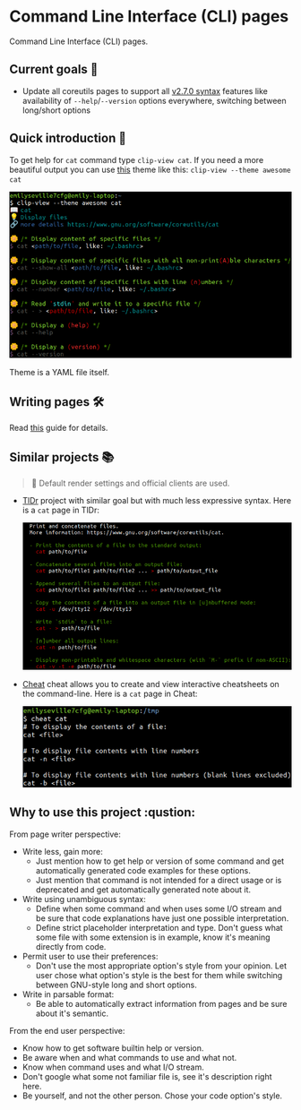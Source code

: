 # Command Line Interface (CLI) pages

Command Line Interface (CLI) pages.

## Current goals :checkered_flag:

- Update all coreutils pages to support all [v2.7.0 syntax](https://github.com/command-line-interface-pages/syntax/blob/main/base.md)
  features like availability of `--help`/`--version` options everywhere, switching
  between long/short options

## Quick introduction :rocket:

To get help for `cat` command type `clip-view cat`. If you need a more beautiful
output you can use [this](https://github.com/command-line-interface-pages/themes/tree/main/awesome)
theme like this: `clip-view --theme awesome cat`

![clip page](./clip-page.png)

Theme is a YAML file itself.

## Writing pages :hammer_and_wrench:

Read [this](./CONTRIBUTING.md) guide for details.

## Similar projects :books:

> :bell: Default render settings and official clients are used.

- [TlDr](https://github.com/tldr-pages/tldr) project with similar goal but with
  much less expressive syntax. Here is a `cat` page in TlDr:

  ![tldr page](./tldr-page.png)

- [Cheat](https://github.com/cheat/cheat) cheat allows you to create and view
  interactive cheatsheets on the command-line. Here is a `cat` page in Cheat:

  ![cheat page](./cheat-page.png)

## Why to use this project :qustion:

From page writer perspective:

- Write less, gain more:
  - Just mention how to get help or version of some command and get automatically
    generated code examples for these options.
  - Just mention that command is not intended for a direct usage or is deprecated
    and get automatically generated note about it.
- Write using unambiguous syntax:
  - Define when some command and when uses some I/O stream and be sure that
    code explanations have just one possible interpretation.
  - Define strict placeholder interpretation and type. Don't guess what some file
    with some extension is in example, know it's meaning directly from code.
- Permit user to use their preferences:
  - Don't use the most appropriate option's style from your opinion. Let user chose
    what option's style is the best for them while switching between GNU-style
    long and short options.
- Write in parsable format:
  - Be able to automatically extract information from pages and be sure about it's
    semantic.

From the end user perspective:

- Know how to get software builtin help or version.
- Be aware when and what commands to use and what not.
- Know when command uses and what I/O stream.
- Don't google what some not familiar file is, see it's description right here.
- Be yourself, and not the other person. Chose your code option's style.
